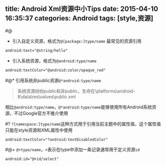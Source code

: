 title: Android Xml资源中小Tips
date: 2015-04-10 16:35:37
categories: Android
tags: [style,资源]
---
<!--more-->

#@
- 引入自定义资源，格式为`@[package:]type/name`
	最常见的资源引用
```xml
android:text="@string/hello"
```

- 引入系统资源，格式为`@android:type/name`
```xml
android:textColor="@android:color/opaque_red"
```

#@*
引用系统非public资源`@*android:type/name`

> 系统资源纷纷public和非public，生命在<SDK>\platforms\android-8\data\res\values\public.xml

相比`@android:type/name`，`@*android:type/name`能够使用所有Android系统资源，不过Google官方不推介使用

#?
`?[namespace:]type/name`这种方式用于引用当前主题中的属性值，这个属性值只能在style资源和XML属性中使用
```xml
android:textColor="?android:textDisabledColor"
```

#@+
`@+type/name`，`+`表示在type中添加一条记录通常用于定义资源`id`
```xml
android:id="@+id/select"
```